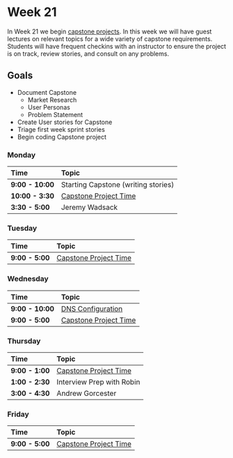 # Week 21

In Week 21 we begin [capstone projects](../capstone/capstone.md). In this week
we will have guest lectures on relevant topics for a wide variety of capstone
requirements. Students will have frequent checkins with an instructor to ensure
the project is on track, review stories, and consult on any problems.

## Goals

- Document Capstone 
    - Market Research
    - User Personas
    - Problem Statement
- Create User stories for Capstone
- Triage first week sprint stories
- Begin coding Capstone project

### Monday

| Time              | Topic                                        |
|:------------------|:---------------------------------------------|
| **9:00 - 10:00**  | Starting Capstone (writing stories)          |
| **10:00 - 3:30**  | [Capstone Project Time](../capstone/capstone.md)|
| **3:30 - 5:00**   | Jeremy Wadsack                                 |

### Tuesday

| Time             | Topic                                                  |
|:-----------------|:-------------------------------------------------------|
| **9:00 - 5:00**  | [Capstone Project Time](../capstone/capstone.md)|

### Wednesday

| Time            | Topic                      |
|:----------------|:---------------------------|
| **9:00 - 10:00**  | [DNS Configuration](wednesday/dns-configuration.md)|
| **9:00 - 5:00**  | [Capstone Project Time](../capstone/capstone.md)|

### Thursday

| Time            | Topic                            |
|:----------------|:---------------------------------|
| **9:00 - 1:00**  | [Capstone Project Time](../capstone/capstone.md)|
| **1:00 - 2:30** | Interview Prep with Robin   |
| **3:00 - 4:30** | Andrew Gorcester |

### Friday

| Time            | Topic        |
|:----------------|:-------------|
| **9:00 - 5:00**  | [Capstone Project Time](../capstone/capstone.md)|
